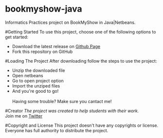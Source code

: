 # bookmyshow-java
Informatics Practices project on BookMyShow in Java|Netbeans.

#Getting Started
To use this project, choose one of the following options to get started:
* Download the latest release on [Github Page](https://github.com/AkashVevo/bookmyshow-java/)
* Fork this repository on GitHub

#Loading The Project
After downloading follow the steps to use the project:
* Unzip the downloaded file
* Open netbeans
* Go to open project option
* Import the unziped files
* And you're good to go!
<br/><br/>
Having some trouble? Make sure you cantact me!

#Creator
*The project was created to help students with their work.*
<br/>Join me on [Twitter](http://twitter.com/akashsaha04)
     
#Copyright and License
This project doesn't have any  copyrights or license. Everyone has full authority to distribute the project.
